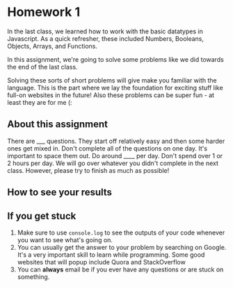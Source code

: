 # Homework 1
In the last class, we learned how to work with the basic datatypes in Javascript. As a quick refresher, these included Numbers, Booleans, Objects, Arrays, and Functions. 

In this assignment, we're going to solve some problems like we did towards the end of the last class. 

Solving these sorts of short problems will give make you familiar with the language. This is the part where we lay the foundation for exciting stuff like full-on websites in the future! Also these problems can be super fun - at least they are for me (:

## About this assignment
There are ___ questions. They start off relatively easy and then some harder ones get mixed in. Don't complete all of the questions on one day. It's important to space them out. Do around ____ per day. Don't spend over 1 or 2 hours per day. We will go over whatever you didn't complete in the next class. However, please try to finish as much as possible!

## How to see your results


## If you get stuck
1. Make sure to use `console.log` to see the outputs of your code whenever you want to see what's going on.
1. You can usually get the answer to your problem by searching on Google. It's a very important skill to learn while programming. Some good websites that will popup include Quora and StackOverflow
1. You can **always** email be if you ever have any questions or are stuck on something. 
